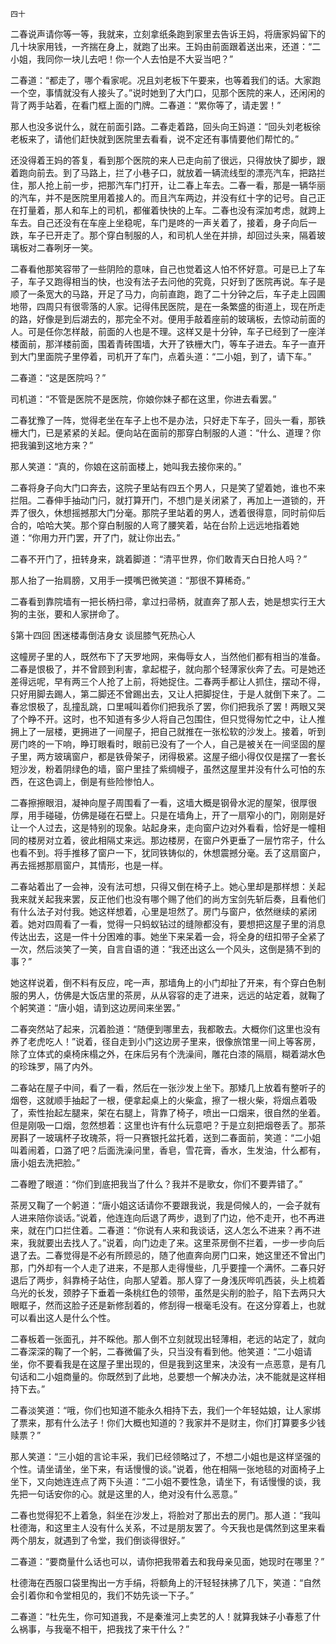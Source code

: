     四十 

   二春说声请你等一等，我就来，立刻拿纸条跑到家里去告诉王妈，将唐家妈留下的几十块家用钱，一齐揣在身上，就跑了出来。王妈由前面跟着送出来，还道：“二小姐，我同你一块儿去吧！你一个人去怕是不大妥当吧？”

   二春道：“都走了，哪个看家呢。况且刘老板下午要来，也等着我们的话。大家跑一个空，事情就没有人接头了。”说时她到了大门口，见那个医院的来人，还闲闲的背了两手站着，在看门框上面的门牌。二春道：“累你等了，请走罢！”

   那人也没多说什么，就在前面引路。二春走着路，回头向王妈道：“回头刘老板徐老板来了，请他们赶快就到医院里去看看，说不定还有事情要他们帮忙的。”

   还没得着王妈的答复，看到那个医院的来人已走向前了很远，只得放快了脚步，跟着跑向前去。到了马路上，拦了小巷子口，就放着一辆流线型的漂亮汽车，把路拦住，那人抢上前一步，把那汽车门打开，让二春上车去。二春一看，那是一辆华丽的汽车，并不是医院里用着接人的。而且汽车两边，并没有红十字的记号。自己正在打量着，那人和车上的司机，都催着快快的上车。二春也没有深加考虑，就跨上车去。自己还没有在车座上坐稳呢，车门是咚的一声关着了，接着，身子向后一跌，车子已开走了。那个穿白制服的人，和司机人坐在并排，却回过头来，隔着玻璃板对二春咧牙一笑。

   二春看他那笑容带了一些阴险的意味，自己也觉着这人怕不怀好意。可是已上了车子，车子又跑得相当的快，也没有法子去问他的究竟，只好到了医院再说。车子是顺了一条宽大的马路，开足了马力，向前直跑，跑了二十分钟之后，车子走上园圃地带，四周只有很零落的人家。记得伟民医院，是在一条繁盛的街道上，现在所走的路，好像是到后湖去的，那完全不对。便用手敲着座前的玻璃板，去惊动前面的人。可是任你怎样敲，前面的人也是不理。这样又是十分钟，车子已经到了一座洋楼面前，那洋楼前面，围着青砖围墙，大开了铁栅大门，等车子进去。车子一直开到大门里面院子里停着，司机开了车门，点着头道：“二小姐，到了，请下车。”

   二春道：“这是医院吗？”

   司机道：“不管是医院不是医院，你娘你妹子都在这里，你进去看罢。”

   二春犹豫了一阵，觉得老坐在车子上也不是办法，只好走下车子，回头一看，那铁栅大门，已是紧紧的关起。便向站在面前的那穿白制服的人道：“什么、道理？你把我骗到这地方来？”

   那人笑道：“真的，你娘在这前面楼上，她叫我去接你来的。”

   二春将身子向大门口奔去，这院子里站有四五个男人，只是笑了望着她，谁也不来拦阻。二春伸手抽动门闩，就打算开门，不想门是关闭紧了，再加上一道锁的，开弄了很久，休想摇撼那大门分毫。那院子里站着的男人，透着很得意，同时前仰后合的，哈哈大笑。那个穿白制服的人弯了腰笑着，站在台阶上远远地指着她道：“你用力开门罢，开了门，就让你出去。”

   二春不开门了，扭转身来，跳着脚道：“清平世界，你们敢青天白日抢人吗？”

   那人抬了一抬肩膀，又用手一摸嘴巴微笑道：“那很不算稀奇。”

   二春看到靠院墙有一把长柄扫帚，拿过扫帚柄，就直奔了那人去，她是想实行王大狗的主张，要和人家拼命了。

   §第十四回 困迷楼毒倒洁身女 谈屈膝气死热心人

   这幢房子里的人，既然布下了天罗地网，来侮辱女人，当然他们都有相当的准备。二春是恨极了，并不曾顾到利害，拿起棍子，就向那个轻薄家伙奔了去。可是她还差得远呢，早有两三个人抢了上前，将她捉住。二春两手都让人抓住，摆动不得，只好用脚去踢人，第二脚还不曾踢出去，又让人把脚捉住，于是人就倒下来了。二春忿恨极了，乱撞乱跳，口里喊叫着你们把我杀了罢，你们把我杀了罢！两眼又哭了个睁不开。这时，也不知道有多少人将自己包围住，但只觉得匆忙之中，让人推拥上了一层楼，更拥进了一间屋子，把自己就推在一张松软的沙发上。接着，听到房门咚的一下响，睁玎眼看时，眼前已没有了一个人，自己是被关在一间坚固的屋子里，两方玻璃窗户，都是铁骨架子，闭得极紧。这屋子细小得仅仅是摆了一套长短沙发，粉着阴绿色的墙，窗户里挂了紫绸幔子，虽然这屋里并没有什么可怕的东西，在这色调上，倒是有些险惨怕人。

   二春擦擦眼泪，凝神向屋子周围看了一看，这墙大概是钢骨水泥的屋架，很厚很厚，用手碰碰，仿佛是碰在石壁上。只是在墙角上，开了一扇窄小的门，刚刚是好让一个人过去，这是特别的现象。站起身来，走向窗户边对外看看，恰好是一幢相同的楼房对立着，彼此相隔丈来远。那边楼房，在窗户外更垂了一层竹帘子，什么也看不到。将手推移了窗户一下，犹同铁铸似的，休想震撼分毫。丢了这扇窗户，再去摇撼那扇窗户，其情形，也是一样。

   二春站着出了一会神，没有法可想，只得又倒在椅子上。她心里却是那样想：关起我来就关起我来罢，反正他们也没有哪个赐了他们的尚方宝剑先斩后奏，且看他们有什么法子对付我。她这样想着，心里是坦然了。房门与窗户，依然继续的紧闭着。她对四周看了一看，觉得一只蚂蚁钻过的缝隙都没有，要想把这屋子里的消息传达出去，这是一件十分困难的事。她坐下来呆着一会，将全身的纽扣带子全紧了一次，然后淡笑了一笑，自言自语的道：“我还出这么一个风头，这倒是猜不到的事？”

   她这样说着，倒不料有反应，咤一声，那墙角上的小门却扯了开来，有个穿白色制服的男人，仿佛是大饭店里的茶房，从从容容的走了进来，远远的站定着，就鞠了个躬笑道：“唐小姐，请到这边房间来坐罢。”

   二春突然站了起来，沉着脸道：“随便到哪里去，我都敢去。大概你们这里也没有养了老虎吃人！”说着，径自走到小门这边房子里来，很像旅馆里一间上等客房，除了立体式的桌椅床榻之外，在床后另有个洗澡间，雕花白漆的隔扇，糊着湖水色的珍珠罗，隔了内外。

   二春站在屋子中间，看了一看，然后在一张沙发上坐下。那矮几上放着有整听子的烟卷，这就顺手抽起了一根，便拿起桌上的火柴盒，擦了一根火柴，将烟点着吸了，索性抬起左腿来，架在右腿上，背靠了椅子，喷出一口烟来，很自然的坐着。但是刚吸一口烟，忽然想着：这里也许有什么玩意吧？于是立刻把烟卷丢了。那茶房斟了一玻璃杯子玫瑰茶，将一只赛银托盆托着，送到二春面前，笑道：“二小姐叫着闹着，口潞了吧？后面洗澡问里，香皂，雪花膏，香水，生发油，什么都有，唐小姐去洗把脸。”

   二春瞪了眼道：“你们到底把我当了什么？我并不是歌女，你们不要弄错了。”

   茶房又鞠了一个躬道：“唐小姐这话请你不要跟我说，我是伺候人的，一会子就有人进来陪你谈话。”说着，他连连向后退了两步，退到了门边，他不走开，也不再进来，就在门口拦住着。二春道：“你说有人来和我谈话，这人怎么不进来？再不进来，我就要出去找人了。”说着，向门边走了来。这里茶房倒不拦着，一步一步向后退了去。二春觉得是不必有所顾忌的，随了他直奔向房门口来，她这里还不曾出门那，门外却有一个人走了进来，不是那人走得慢些，几乎要撞一个满怀。二春只好退后了两步，斜靠椅子站住，向那人望着。那人穿了一身浅灰哔叽西装，头上梳着乌光的长发，颈脖子下垂着一条桃红色的领带，虽然是尖削的脸子，陷下去两只大眼眶子，然而这脸子还是新修刮着的，修刮得一根毫毛没有。在这分穿着上，也就可以看出这人是什么个性。

   二春板着一张面孔，并不睬他。那人倒不立刻就现出轻薄相，老远的站定了，就向二春深深的鞠了一个躬，二春微偏了头，只当没有看到他。他笑道：“二小姐请坐，你不要看我是在这屋子里出现的，但是我到这里来，决没有一点恶意，是有几句话和二小姐商量的。你既然到了此地，总要想一个解决办法，决不能就是这样相持下去。”

   二春淡笑道：“哦，你们也知道不能永久相持下去，我们一个年轻姑娘，让人家绑了票来，那有什么法子！你们大概也知道的？我家并不是财主，你们打算要多少钱赎票？”

   那人笑道：“三小姐的言论丰采，我们已经领略过了，不想二小姐也是这样坚强的个性。请坐请坐，坐下来，有话慢慢的谈。”说着，他在相隔一张地毯的对面椅子上坐下，又向她连连点了两下头道：“二小姐不要性急，请坐下，有话慢慢的谈，我先把一句话安你的心。就是这里的人，绝对没有什么恶意。”

   二春也觉得犯不上着急，斜坐在沙发上，将脸对了那出去的房门。那人道：“我叫杜德海，和这里主人没有什么关系，不过是朋友罢了。今天我也是偶然到这里来看两个朋友，就遇到了令堂，我们倒谈得很好。”

   二春道：“要商量什么话也可以，请你把我带着去和我母亲见面，她现时在哪里？”

   杜德海在西服口袋里掏出一方手绢，将额角上的汗轻轻抹拂了几下，笑道：“自然会引着你和令堂相见的，我们不妨先谈一下子。”

   二春道：“杜先生，你可知道我，不是秦淮河上卖艺的人！就算我妹子小春惹了什么祸事，与我毫不相干，把我找了来干什么？”

